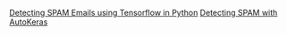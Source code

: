 [Detecting SPAM Emails using Tensorflow in Python](https://www.geeksforgeeks.org/detecting-spam-emails-using-tensorflow-in-python/)
[Detecting SPAM with AutoKeras](https://subscription.packtpub.com/book/data/9781800567641/7/ch07lvl1sec36/creating-an-email-spam-detector)